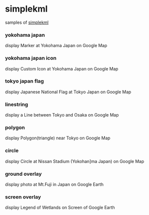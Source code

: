 simplekml
===============

samples of [simplekml](https://simplekml.readthedocs.io/en/latest/)

### yokohama japan

display Marker at Yokohama Japan on Google Map

### yokohama japan icon

display  Custom Icon at Yokohama Japan on Google Map

### tokyo japan flag

display  Japanese National Flag at Tokyo Japan on Google Map

### linestring

display a Line between Tokyo and Osaka on Google Map

### polygon

display Polygon(triangle) near Tokyo on Google Map

### circle

display  Circle at Nissan Stadium (Yokohan]ma Japan) on Google Map

### ground overlay

display photo at Mt.Fuji in Japan on Google Earth

### screen overlay

display Legend of Wetlands on Screen of Google Earth





